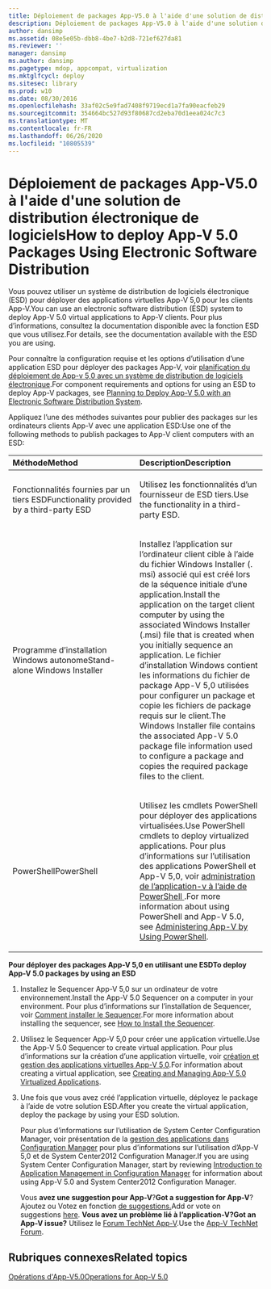 ```yaml
---
title: Déploiement de packages App-V5.0 à l'aide d'une solution de distribution électronique de logiciels
description: Déploiement de packages App-V5.0 à l'aide d'une solution de distribution électronique de logiciels
author: dansimp
ms.assetid: 08e5e05b-dbb8-4be7-b2d8-721ef627da81
ms.reviewer: ''
manager: dansimp
ms.author: dansimp
ms.pagetype: mdop, appcompat, virtualization
ms.mktglfcycl: deploy
ms.sitesec: library
ms.prod: w10
ms.date: 08/30/2016
ms.openlocfilehash: 33af02c5e9fad7408f9719ecd1a7fa90eacfeb29
ms.sourcegitcommit: 354664bc527d93f80687cd2eba70d1eea024c7c3
ms.translationtype: MT
ms.contentlocale: fr-FR
ms.lasthandoff: 06/26/2020
ms.locfileid: "10805539"
---
```

# <span data-ttu-id="8300a-103">Déploiement de packages App-V5.0 à l'aide d'une solution de distribution électronique de logiciels</span><span class="sxs-lookup"><span data-stu-id="8300a-103">How to deploy App-V 5.0 Packages Using Electronic Software Distribution</span></span>


<span data-ttu-id="8300a-104">Vous pouvez utiliser un système de distribution de logiciels électronique (ESD) pour déployer des applications virtuelles App-V 5,0 pour les clients App-V.</span><span class="sxs-lookup"><span data-stu-id="8300a-104">You can use an electronic software distribution (ESD) system to deploy App-V 5.0 virtual applications to App-V clients.</span></span> <span data-ttu-id="8300a-105">Pour plus d’informations, consultez la documentation disponible avec la fonction ESD que vous utilisez.</span><span class="sxs-lookup"><span data-stu-id="8300a-105">For details, see the documentation available with the ESD you are using.</span></span>

<span data-ttu-id="8300a-106">Pour connaître la configuration requise et les options d’utilisation d’une application ESD pour déployer des packages App-V, voir [planification du déploiement de App-v 5,0 avec un système de distribution de logiciels électronique](planning-to-deploy-app-v-50-with-an-electronic-software-distribution-system.md).</span><span class="sxs-lookup"><span data-stu-id="8300a-106">For component requirements and options for using an ESD to deploy App-V packages, see [Planning to Deploy App-V 5.0 with an Electronic Software Distribution System](planning-to-deploy-app-v-50-with-an-electronic-software-distribution-system.md).</span></span>

<span data-ttu-id="8300a-107">Appliquez l’une des méthodes suivantes pour publier des packages sur les ordinateurs clients App-V avec une application ESD:</span><span class="sxs-lookup"><span data-stu-id="8300a-107">Use one of the following methods to publish packages to App-V client computers with an ESD:</span></span>

<table>
<colgroup>
<col width="50%" />
<col width="50%" />
</colgroup>
<thead>
<tr class="header">
<th align="left"><span data-ttu-id="8300a-108">Méthode</span><span class="sxs-lookup"><span data-stu-id="8300a-108">Method</span></span></th>
<th align="left"><span data-ttu-id="8300a-109">Description</span><span class="sxs-lookup"><span data-stu-id="8300a-109">Description</span></span></th>
</tr>
</thead>
<tbody>
<tr class="odd">
<td align="left"><p><span data-ttu-id="8300a-110">Fonctionnalités fournies par un tiers ESD</span><span class="sxs-lookup"><span data-stu-id="8300a-110">Functionality provided by a third-party ESD</span></span></p></td>
<td align="left"><p><span data-ttu-id="8300a-111">Utilisez les fonctionnalités d’un fournisseur de ESD tiers.</span><span class="sxs-lookup"><span data-stu-id="8300a-111">Use the functionality in a third-party ESD.</span></span></p></td>
</tr>
<tr class="even">
<td align="left"><p><span data-ttu-id="8300a-112">Programme d’installation Windows autonome</span><span class="sxs-lookup"><span data-stu-id="8300a-112">Stand-alone Windows Installer</span></span></p></td>
<td align="left"><p><span data-ttu-id="8300a-113">Installez l’application sur l’ordinateur client cible à l’aide du fichier Windows Installer (. msi) associé qui est créé lors de la séquence initiale d’une application.</span><span class="sxs-lookup"><span data-stu-id="8300a-113">Install the application on the target client computer by using the associated Windows Installer (.msi) file that is created when you initially sequence an application.</span></span> <span data-ttu-id="8300a-114">Le fichier d’installation Windows contient les informations du fichier de package App-V 5,0 utilisées pour configurer un package et copie les fichiers de package requis sur le client.</span><span class="sxs-lookup"><span data-stu-id="8300a-114">The Windows Installer file contains the associated App-V 5.0 package file information used to configure a package and copies the required package files to the client.</span></span></p></td>
</tr>
<tr class="odd">
<td align="left"><p><span data-ttu-id="8300a-115">PowerShell</span><span class="sxs-lookup"><span data-stu-id="8300a-115">PowerShell</span></span></p></td>
<td align="left"><p><span data-ttu-id="8300a-116">Utilisez les cmdlets PowerShell pour déployer des applications virtualisées.</span><span class="sxs-lookup"><span data-stu-id="8300a-116">Use PowerShell cmdlets to deploy virtualized applications.</span></span> <span data-ttu-id="8300a-117">Pour plus d’informations sur l’utilisation des applications PowerShell et App-V 5,0, voir <a href="administering-app-v-by-using-powershell.md" data-raw-source="[Administering App-V by Using PowerShell](administering-app-v-by-using-powershell.md)"> administration de l’application-v à l’aide de PowerShell </a> .</span><span class="sxs-lookup"><span data-stu-id="8300a-117">For more information about using PowerShell and App-V 5.0, see <a href="administering-app-v-by-using-powershell.md" data-raw-source="[Administering App-V by Using PowerShell](administering-app-v-by-using-powershell.md)">Administering App-V by Using PowerShell</a>.</span></span></p></td>
</tr>
</tbody>
</table>

 

**<span data-ttu-id="8300a-118">Pour déployer des packages App-V 5,0 en utilisant une ESD</span><span class="sxs-lookup"><span data-stu-id="8300a-118">To deploy App-V 5.0 packages by using an ESD</span></span>**

1.  <span data-ttu-id="8300a-119">Installez le Sequencer App-V 5,0 sur un ordinateur de votre environnement.</span><span class="sxs-lookup"><span data-stu-id="8300a-119">Install the App-V 5.0 Sequencer on a computer in your environment.</span></span> <span data-ttu-id="8300a-120">Pour plus d’informations sur l’installation de Sequencer, voir [Comment installer le Sequencer](how-to-install-the-sequencer-beta-gb18030.md).</span><span class="sxs-lookup"><span data-stu-id="8300a-120">For more information about installing the sequencer, see [How to Install the Sequencer](how-to-install-the-sequencer-beta-gb18030.md).</span></span>

2.  <span data-ttu-id="8300a-121">Utilisez le Sequencer App-V 5,0 pour créer une application virtuelle.</span><span class="sxs-lookup"><span data-stu-id="8300a-121">Use the App-V 5.0 Sequencer to create virtual application.</span></span> <span data-ttu-id="8300a-122">Pour plus d’informations sur la création d’une application virtuelle, voir [création et gestion des applications virtuelles App-V 5,0](creating-and-managing-app-v-50-virtualized-applications.md).</span><span class="sxs-lookup"><span data-stu-id="8300a-122">For information about creating a virtual application, see [Creating and Managing App-V 5.0 Virtualized Applications](creating-and-managing-app-v-50-virtualized-applications.md).</span></span>

3.  <span data-ttu-id="8300a-123">Une fois que vous avez créé l’application virtuelle, déployez le package à l’aide de votre solution ESD.</span><span class="sxs-lookup"><span data-stu-id="8300a-123">After you create the virtual application, deploy the package by using your ESD solution.</span></span>

    <span data-ttu-id="8300a-124">Pour plus d’informations sur l’utilisation de System Center Configuration Manager, voir présentation de la [gestion des applications dans Configuration Manager](https://go.microsoft.com/fwlink/?LinkId=281816) pour plus d’informations sur l’utilisation d’App-V 5,0 et de System Center2012 Configuration Manager.</span><span class="sxs-lookup"><span data-stu-id="8300a-124">If you are using System Center Configuration Manager, start by reviewing [Introduction to Application Management in Configuration Manager](https://go.microsoft.com/fwlink/?LinkId=281816) for information about using App-V 5.0 and System Center2012 Configuration Manager.</span></span>

    <span data-ttu-id="8300a-125">Vous **avez une suggestion pour App-V**?</span><span class="sxs-lookup"><span data-stu-id="8300a-125">**Got a suggestion for App-V**?</span></span> <span data-ttu-id="8300a-126">Ajoutez ou Votez en fonction [de suggestions.](http://appv.uservoice.com/forums/280448-microsoft-application-virtualization)</span><span class="sxs-lookup"><span data-stu-id="8300a-126">Add or vote on suggestions [here](http://appv.uservoice.com/forums/280448-microsoft-application-virtualization).</span></span> **<span data-ttu-id="8300a-127">Vous avez un problème lié à l’application-V?</span><span class="sxs-lookup"><span data-stu-id="8300a-127">Got an App-V issue?</span></span>** <span data-ttu-id="8300a-128">Utilisez le [Forum TechNet App-V](https://social.technet.microsoft.com/Forums/home?forum=mdopappv).</span><span class="sxs-lookup"><span data-stu-id="8300a-128">Use the [App-V TechNet Forum](https://social.technet.microsoft.com/Forums/home?forum=mdopappv).</span></span>

## <span data-ttu-id="8300a-129">Rubriques connexes</span><span class="sxs-lookup"><span data-stu-id="8300a-129">Related topics</span></span>


[<span data-ttu-id="8300a-130">Opérations d'App-V5.0</span><span class="sxs-lookup"><span data-stu-id="8300a-130">Operations for App-V 5.0</span></span>](operations-for-app-v-50.md)

 

 





